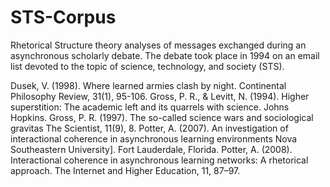 # STS-Corpus
Rhetorical Structure theory analyses of messages exchanged during an asynchronous scholarly debate. The debate took place in 1994 on an email list devoted to the topic of science, technology, and society (STS). 


Dusek, V. (1998). Where learned armies clash by night. Continental Philosophy Review, 31(1), 95-106.
Gross, P. R., & Levitt, N. (1994). Higher superstition: The academic left and its quarrels with science. Johns Hopkins. 
Gross, P. R. (1997). The so-called science wars and sociological gravitas The Scientist, 11(9), 8. 
Potter, A. (2007). An investigation of interactional coherence in asynchronous learning environments Nova Southeastern University]. Fort Lauderdale, Florida. 
Potter, A. (2008). Interactional coherence in asynchronous learning networks: A rhetorical approach. The Internet and Higher Education, 11, 87–97. 
